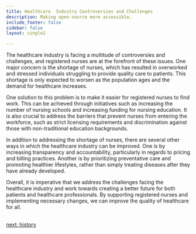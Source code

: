 ```yaml
---
title: Healthcare  Industry Controversies and Challenges
description: Making open-source more accessible.
include_footer: false
sidebar: false
layout: single2

---
```


<p>
The healthcare industry is facing a multitude of controversies and challenges, and registered nurses are at the forefront of these issues. One major concern is the shortage of nurses, which has resulted in overworked and stressed individuals struggling to provide quality care to patients. This shortage is only expected to worsen as the population ages and the demand for healthcare increases.

One solution to this problem is to make it easier for registered nurses to find work. This can be achieved through initiatives such as increasing the number of nursing schools and increasing funding for nursing education. It is also crucial to address the barriers that prevent nurses from entering the workforce, such as strict licensing requirements and discrimination against those with non-traditional education backgrounds.

In addition to addressing the shortage of nurses, there are several other ways in which the healthcare industry can be improved. One is by increasing transparency and accountability, particularly in regards to pricing and billing practices. Another is by prioritizing preventative care and promoting healthier lifestyles, rather than simply treating diseases after they have already developed.

Overall, it is imperative that we address the challenges facing the healthcare industry and work towards creating a better future for both patients and healthcare professionals. By supporting registered nurses and implementing necessary changes, we can improve the quality of healthcare for all.

<br>
<a href="https://workdojos.com/registerednurse/history">next: history</a>
</p>